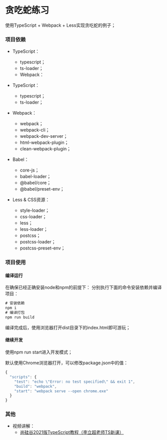 # 贪吃蛇练习

使用TypeScript + Webpack + Less实现贪吃蛇的例子；

### 项目依赖
- TypeScript：
    - typescript；
    - ts-loader；
    - Webpack：

- TypeScript：
    - typescript；
    - ts-loader；

- Webpack：
    - webpack；
    - webpack-cli；
    - webpack-dev-server；
    - html-webpack-plugin；
    - clean-webpack-plugin；
    
- Babel：
    - core-js；
    - babel-loader；
    - @babel/core；
    - @babel/preset-env；

- Less & CSS资源：
    - style-loader；
    - css-loader；
    - less；
    - less-loader；
    - postcss；
    - postcss-loader；
    - postcss-preset-env；

### 项目使用
#### 编译运行
在确保已经正确安装node和npm的前提下：
分别执行下面的命令安装依赖并编译项目：

```js
# 安装依赖
npm i
# 编译打包
npm run build
```
编译完成后，使用浏览器打开dist目录下的index.html即可游玩；

#### 继续开发
使用npm run start进入开发模式；

默认使用Chrome浏览器打开，可以修改package.json中的值：

```js
{
  "scripts": {
    "test": "echo \"Error: no test specified\" && exit 1",
    "build": "webpack",
    "start": "webpack serve --open chrome.exe"
  }
}
```

### 其他
- 视频讲解：
    - [尚硅谷2021版TypeScript教程（李立超老师TS新课）](https://www.bilibili.com/video/BV1Xy4y1v7S2?p=22)